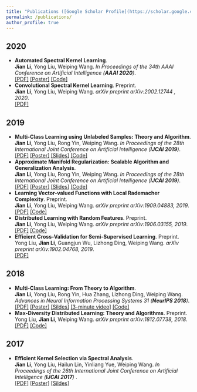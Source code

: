 ```yaml
---
title: "Publications ([Google Scholar Profile](https://scholar.google.com/citations?user=IAJpTqYAAAAJ&hl=zh-CN))"
permalink: /publications/
author_profile: true
---
```

## 2020
* <b>Automated Spectral Kernel Learning</b>. <br>
<b>Jian Li</b>, Yong Liu, Weiping Wang. <i>In Proceedings of the 34th AAAI Conference on Artificial Intelligence (**AAAI 2020**)</i>.<br>
[[PDF]](https://lijian.ac.cn/files/2020_AAAI_ASKL/2020_AAAI_ASKL.pdf)
[[Poster]](https://lijian.ac.cn/files/2020_AAAI_ASKL/2020_AAAI_AKSL_poster.pdf)
[[Code]](https://github.com/superlj666/Automated-Spectral-Kernel-Learning)
* <b>Convolutional Spectral Kernel Learning</b>. Preprint.<br>
<b>Jian Li</b>, Yong Liu, Weiping Wang. <i>arXiv preprint arXiv:2002.12744 , 2020</i>.<br>
[[PDF]](https://arxiv.org/pdf/2002.12744)


## 2019
* <b>Multi-Class Learning using Unlabeled Samples: Theory and Algorithm</b>. <br>
<b>Jian Li</b>, Yong Liu, Rong Yin, Weiping Wang. <i>In Proceedings of the 28th International Joint Conference on Artificial Intelligence (**IJCAI 2019**)</i>.<br>
[[PDF]](https://www.ijcai.org/proceedings/2019/0399.pdf)
[[Poster]](https://lijian.ac.cn/files/2019_IJCAI_MC/2019_MC_LRC_SSL_poster.pdf)
[[Slides]](https://lijian.ac.cn/files/2019_IJCAI_MC/2019_MC_LRC_SSL_slides.pdf)
[[Code]](https://github.com/superlj666/Multi-Class-Learning-using-Unlabeled-Samples-Theory-and-Algorithm)
* <b>Approximate Manifold Regularization: Scalable Algorithm and Generalization Analysis</b>. <br>
<b>Jian Li</b>, Yong Liu, Rong Yin, Weiping Wang. <i>In Proceedings of the 28th International Joint Conference on Artificial Intelligence (**IJCAI 2019**)</i>.<br>
[[PDF]](https://www.ijcai.org/proceedings/2019/0400.pdf)
[[Poster]](https://lijian.ac.cn/files/2019_IJCAI_LapRLS/2019_LapRLS_Nystrom_PCG_poster.pdf)
[[Slides]](https://lijian.ac.cn/files/2019_IJCAI_LapRLS/2019_LapRLS_Nystrom_PCG_slides.pdf)
[[Code]](https://github.com/superlj666/Approximate-Manifold-Regularization-Scalable-Algorithm-and-Generalization-Analysis)
* <b>Learning Vector-valued Functions with Local Rademacher Complexity</b>. Preprint. <br>
<b>Jian Li</b>, Yong Liu, Weiping Wang. <i>arXiv preprint arXiv:1909.04883, 2019</i>. <br>
[[PDF]](https://arxiv.org/pdf/1909.04883)
[[Code]](https://github.com/superlj666/Learning-Vector-valued-Functions-with-Local-Rademacher-Complexity)
* <b>Distributed Learning with Random Features</b>. Preprint. <br>
<b>Jian Li</b>, Yong Liu, Weiping Wang. <i>arXiv preprint arXiv:1906.03155, 2019</i>. <br>
[[PDF]](https://arxiv.org/pdf/1906.03155)
[[Code]](https://github.com/superlj666/Distributed-Learning-with-Random-Features)
* <b>Efficient Cross-Validation for Semi-Supervised Learning</b>. Preprint. <br>
Yong Liu, <b>Jian Li</b>, Guangjun Wu, Lizhong Ding, Weiping Wang. <i>arXiv preprint arXiv:1902.04768, 2019</i>. <br>
[[PDF]](https://arxiv.org/pdf/1902.04768)

## 2018
* <b>Multi-Class Learning: From Theory to Algorithm</b>. <br>
<b>Jian Li</b>, Yong Liu, Rong Yin, Hua Zhang, Lizhong Ding, Weiping Wang. <i>Advances in Neural Information Processing Systems 31 (**NeurIPS 2018**)</i>. <br>
[[PDF]](https://lijian.ac.cn/files/2018_NeurIPS_MC/2018_mc_lr.pdf)
[[Poster]](https://lijian.ac.cn/files/2018_NeurIPS_MC/mc-lrc-nips-poster.pdf)
[[Sildes]](https://lijian.ac.cn/files/2018_NeurIPS_MC/mc-lrc-nips-slides.pdf)
[[3-minute video]](https://youtu.be/mE_RpgWuKK8)
[[Code]](https://github.com/superlj666/Multi-Class-Learning-From-Theory-to-Algorithm)
* <b>Max-Diversity Distributed Learning: Theory and Algorithms</b>. Preprint. <br>
Yong Liu, <b>Jian Li</b>, Weiping Wang. <i>arXiv preprint arXiv:1812.07738, 2018</i>. <br>
[[PDF]](https://lijian.ac.cn/files/2018_max_diversity_dc.pdf)
[[Code]](https://arxiv.org/pdf/1812.07738)


## 2017
* <b>Efficient Kernel Selection via Spectral Analysis</b>. <br>
<b>Jian Li</b>, Yong Liu, Hailun Lin, Yinliang Yue, Weiping Wang. <i>In Proceedings of the 26th International Joint Conference on Artificial Intelligence (**IJCAI 2017**) </i>. <br>
[[PDF]](https://lijian.ac.cn/files/2017_IJCAI_KS/2017_kernel_selection.pdf)
[[Poster]](https://lijian.ac.cn/files/2017_IJCAI_KS/ijicai-poster-0816.pdf)
[[Sildes]](https://lijian.ac.cn/files/2017_IJCAI_KS/IJCAI_presentation.pptx)